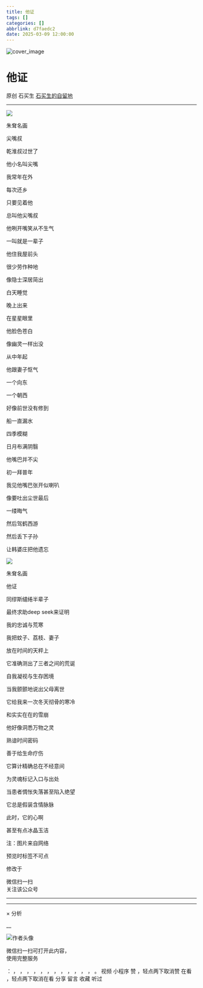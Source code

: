 ```yaml
---
title: 他证
tags: []
categories: []
abbrlink: d7faedc2
date: 2025-03-09 12:00:00
---
```


![cover_image](20250309他证/img1.jpg)

#  他证

原创  石买生  [ 石买生的自留地 ](javascript:void\(0\);)

__ _ _ _ _

![](20250309他证/img2.jpg)

朱耷名画

  

尖嘴叔

  

乾淮叔过世了

他小名叫尖嘴

我常年在外

每次还乡

只要见着他

总叫他尖嘴叔

他咧开嘴笑从不生气

一叫就是一辈子

  

他住我屋前头

很少劳作种地

像隐士深居简出

白天睡觉

晚上出来

在星星眼里

他脸色苍白

像幽灵一样出没

  

从中年起

他跟妻子怄气

一个向东

一个朝西

好像前世没有修到

船一直漏水

四季模糊

日月布满阴翳

  

他嘴巴并不尖

初一拜普年

我见他嘴巴张开似喇叭

像要吐出尘世最后

一缕晦气

然后驾鹤西游

然后丢下子孙

让韩婆庄把他遗忘

  

![](20250309他证/img3.jpg)

朱耷名画

  

他证

  

同缪斯缱绻半辈子

最终求助deep seek来证明

我的忠诚与荒寒

我把蚊子、荔枝、妻子

放在时间的天枰上

它准确测出了三者之间的荒诞

自我凝视与生存困境

当我颤颤地说出父母离世

它给我来一次冬天彻骨的寒冷

和实实在在的雪崩

他好像洞悉万物之灵

熟谙时间密码

善于给生命疗伤

它算计精确总在不经意间

为灵魂标记入口与出处

当患者惆怅失落甚至陷入绝望

它总是假装含情脉脉

此时，它的心啊

甚至有点冰晶玉洁

  

  

注：图片来自网络

预览时标签不可点

修改于

微信扫一扫  
关注该公众号





****



****



×  分析

__

![作者头像](shared/img1.png)

微信扫一扫可打开此内容，  
使用完整服务

：  ，  ，  ，  ，  ，  ，  ，  ，  ，  ，  ，  ，  。  视频  小程序  赞  ，轻点两下取消赞  在看  ，轻点两下取消在看
分享  留言  收藏  听过

